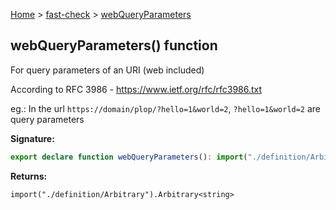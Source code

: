 [Home](/) &gt; [fast-check](../fast-check.md) &gt; [webQueryParameters](webQueryParameters.md)

## webQueryParameters() function

For query parameters of an URI (web included)

According to RFC 3986 - https://www.ietf.org/rfc/rfc3986.txt

eg.: In the url `https://domain/plop/?hello=1&world=2`<!-- -->, `?hello=1&world=2` are query parameters

<b>Signature:</b>

```typescript
export declare function webQueryParameters(): import("./definition/Arbitrary").Arbitrary<string>;
```
<b>Returns:</b>

`import("./definition/Arbitrary").Arbitrary<string>`

